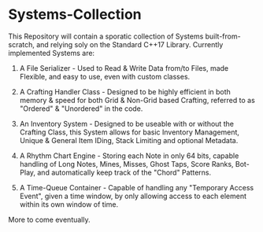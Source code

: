 # Systems-Collection
This Repository will contain a sporatic collection of Systems built-from-scratch, and relying soly on the Standard C++17 Library.
Currently implemented Systems are:

1. A File Serializer - Used to Read & Write Data from/to Files, made Flexible, and easy to use, even with custom classes.

2. A Crafting Handler Class - Designed to be highly efficient in both memory & speed for both Grid & Non-Grid based Crafting, referred to as "Ordered" & "Unordered" in the code.

3. An Inventory System - Designed to be useable with or without the Crafting Class, this System allows for basic Inventory Management, Unique & General Item IDing, Stack Limiting and optional Metadata.

4. A Rhythm Chart Engine - Storing each Note in only 64 bits, capable handling of Long Notes, Mines, Misses, Ghost Taps, Score Ranks, Bot-Play, and automatically keep track of the "Chord" Patterns.

5. A Time-Queue Container - Capable of handling any "Temporary Access Event", given a time window, by only allowing access to each element within its own window of time.

More to come eventually.
